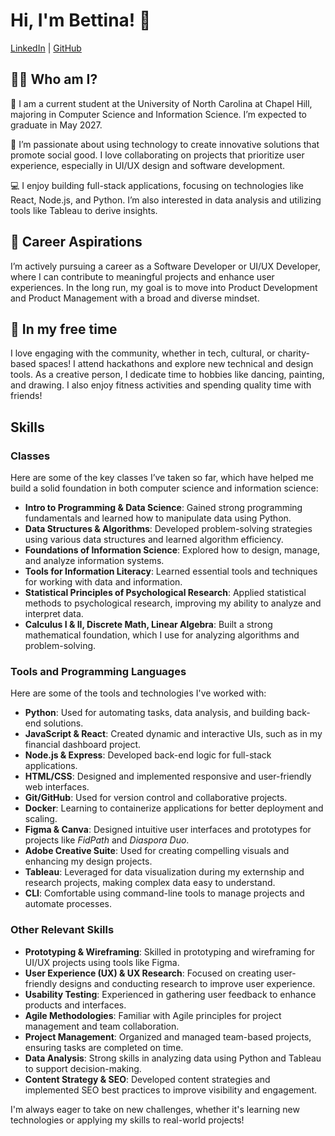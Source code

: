 # Hi, I'm Bettina! 👋  
[LinkedIn](https://www.linkedin.com/in/bettina-george/) | [GitHub](https://github.com/BettinaGeorge)

## 👩‍🎓 Who am I?
🏫 I am a current student at the University of North Carolina at Chapel Hill, majoring in Computer Science and Information Science. I’m expected to graduate in May 2027.

🚀 I’m passionate about using technology to create innovative solutions that promote social good. I love collaborating on projects that prioritize user experience, especially in UI/UX design and software development.

💻 I enjoy building full-stack applications, focusing on technologies like React, Node.js, and Python. I’m also interested in data analysis and utilizing tools like Tableau to derive insights.

## 👀 Career Aspirations
I’m actively pursuing a career as a Software Developer or UI/UX Developer, where I can contribute to meaningful projects and enhance user experiences. In the long run, my goal is to move into Product Development and Product Management with a broad and diverse mindset.

## 🌱 In my free time
I love engaging with the community, whether in tech, cultural, or charity-based spaces! I attend hackathons and explore new technical and design tools. As a creative person, I dedicate time to hobbies like dancing, painting, and drawing. I also enjoy fitness activities and spending quality time with friends!


## Skills

### Classes
Here are some of the key classes I’ve taken so far, which have helped me build a solid foundation in both computer science and information science:
- **Intro to Programming & Data Science**: Gained strong programming fundamentals and learned how to manipulate data using Python.
- **Data Structures & Algorithms**: Developed problem-solving strategies using various data structures and learned algorithm efficiency.
- **Foundations of Information Science**: Explored how to design, manage, and analyze information systems.
- **Tools for Information Literacy**: Learned essential tools and techniques for working with data and information.
- **Statistical Principles of Psychological Research**: Applied statistical methods to psychological research, improving my ability to analyze and interpret data.
- **Calculus I & II, Discrete Math, Linear Algebra**: Built a strong mathematical foundation, which I use for analyzing algorithms and problem-solving.

### Tools and Programming Languages
Here are some of the tools and technologies I've worked with:
- **Python**: Used for automating tasks, data analysis, and building back-end solutions.
- **JavaScript & React**: Created dynamic and interactive UIs, such as in my financial dashboard project.
- **Node.js & Express**: Developed back-end logic for full-stack applications.
- **HTML/CSS**: Designed and implemented responsive and user-friendly web interfaces.
- **Git/GitHub**: Used for version control and collaborative projects.
- **Docker**: Learning to containerize applications for better deployment and scaling.
- **Figma & Canva**: Designed intuitive user interfaces and prototypes for projects like *FidPath* and *Diaspora Duo*.
- **Adobe Creative Suite**: Used for creating compelling visuals and enhancing my design projects.
- **Tableau**: Leveraged for data visualization during my externship and research projects, making complex data easy to understand.
- **CLI**: Comfortable using command-line tools to manage projects and automate processes.

### Other Relevant Skills
- **Prototyping & Wireframing**: Skilled in prototyping and wireframing for UI/UX projects using tools like Figma.
- **User Experience (UX) & UX Research**: Focused on creating user-friendly designs and conducting research to improve user experience.
- **Usability Testing**: Experienced in gathering user feedback to enhance products and interfaces.
- **Agile Methodologies**: Familiar with Agile principles for project management and team collaboration.
- **Project Management**: Organized and managed team-based projects, ensuring tasks are completed on time.
- **Data Analysis**: Strong skills in analyzing data using Python and Tableau to support decision-making.
- **Content Strategy & SEO**: Developed content strategies and implemented SEO best practices to improve visibility and engagement.

I'm always eager to take on new challenges, whether it's learning new technologies or applying my skills to real-world projects!


